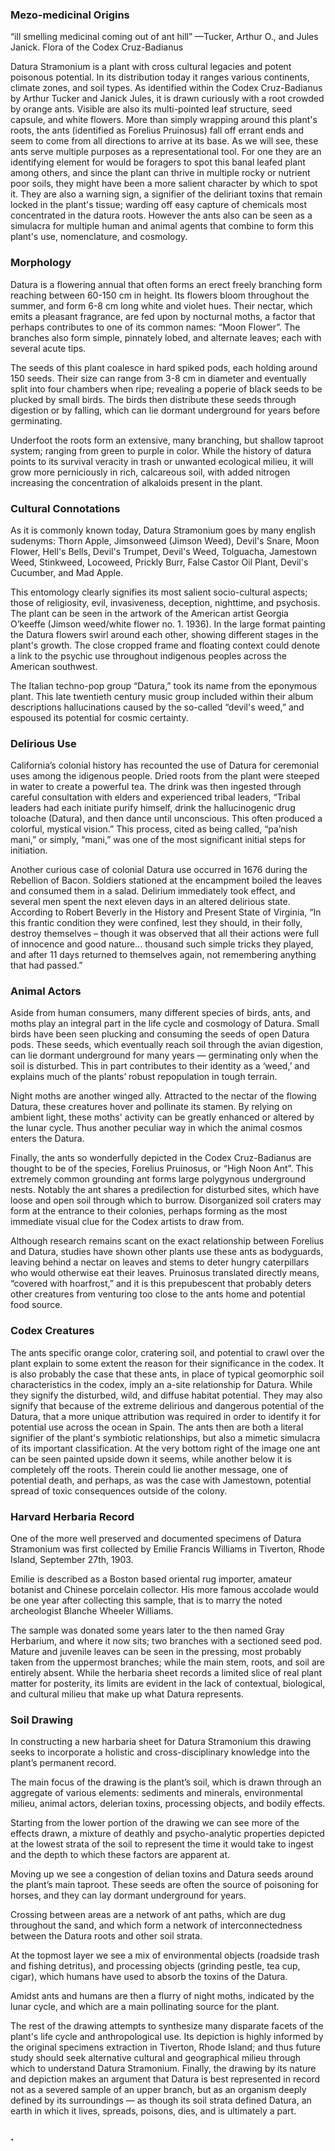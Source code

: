 <param ve-config
	   title="Datura: A Trash Heap of Toxic Delirium"
	   source-image="https://files.cargocollective.com/c824497/210330_GithubCover-01.jpg"
	   banner="https://files.cargocollective.com/c824497/210330_GithubCover-01.jpg"
	   eid="Q105076419"
	   about="Q8666090"
	   layout="vtl"
	   num-maps="13"
	   num-images="11"
	   num-specimens="0"
	   num-primary-sources="6"
	   author="Sam Naylor">

### Mezo-medicinal Origins
“ill smelling medicinal coming out of ant hill” 
—Tucker, Arthur O., and Jules Janick. Flora of the Codex Cruz-Badianus
<param ve-image
    title="Datura Stramonium in the Codex Cruz-Badianus"
    url="https://notevenpast.org/wp-content/uploads/2019/03/Fig_2_0.jpg"
    curtain="true"
    fit="contain"
        ref="1" >

Datura Stramonium is a plant with cross cultural legacies and potent poisonous potential. In its distribution today it ranges various continents, climate zones, and soil types. As identified within the Codex Cruz-Badianus by Arthur Tucker and Janick Jules, it is drawn curiously with a root crowded by orange ants. Visible are also its multi-pointed leaf structure, seed capsule, and white flowers. More than simply wrapping around this plant's roots, the ants (identified as Forelius Pruinosus) fall off errant ends and seem to come from all directions to arrive at its base. As we will see, these ants serve multiple purposes as a representational tool. For one they are an identifying element for would be foragers to spot this banal leafed plant among others, and since the plant can thrive in multiple rocky or nutrient poor soils, they might have been a more salient character by which to spot it. They are also a warning sign, a signifier of the deliriant toxins that remain locked in the plant's tissue; warding off easy capture of chemicals most concentrated in the datura roots. However the ants also can be seen as a simulacra for multiple human and animal agents that combine to form this plant's use, nomenclature, and cosmology. 
<param ve-image
    title="Watercolor Reproduction of (Left) Datura Stramonium in the Codex Cruz-Badianus"
    url="https://www.doaks.org/resources/rare-books/water-color-reproductions-of-the-herbs-in-the-badianus-manuscript-codex-barberini-latin-241-vatican-library-an-aztec-herbal-of-1552/vuillemin-somni_990095787720203941.jpg"
    curtain="true"
    fit="contain"
        ref="1" >

### Morphology
Datura is a flowering annual that often forms an erect freely branching form reaching between 60-150 cm in height. Its flowers bloom throughout the summer, and form 6-8 cm long white and violet hues. Their nectar, which emits a pleasant fragrance, are fed upon by nocturnal moths, a factor that perhaps contributes to one of its common names: “Moon Flower”. The branches also form simple, pinnately lobed, and alternate leaves; each with several acute tips. 
<param ve-image fit="contain" title="Datura Flower" url="https://render.fineartamerica.com/images/rendered/default/poster/8/10/break/images/artworkimages/medium/3/datura-stramonium-illustration-1827-r1-botany.jpg">

The seeds of this plant coalesce in hard spiked pods, each holding around 150 seeds. Their size can range from 3-8 cm in diameter and eventually split into four chambers when ripe; revealing a poperie of black seeds to be plucked by small birds. The birds then distribute these seeds through digestion or by falling, which can lie dormant underground for years before germinating. 
<param ve-image fit="contain" title="Fruits and seeds – MHNT" url="https://upload.wikimedia.org/wikipedia/commons/9/9a/Datura_stramonium_MHNT.BOT.2004.0.263a.jpg">

Underfoot the roots form an extensive, many branching, but shallow taproot system; ranging from green to purple in color. While the history of datura points to its survival veracity in trash or unwanted ecological milieu, it will grow more perniciously in rich, calcareous soil, with added nitrogen increasing the concentration of alkaloids present in the plant. 
<param ve-image fit="contain" title="Datura Plant" url="https://ia800501.us.archive.org/BookReader/BookReaderImages.php?id=mobot21753000002021&itemPath=%2F12%2Fitems%2Fmobot21753000002021&server=ia800501.us.archive.org&page=n215_w514">

### Cultural Connotations
As it is commonly known today, Datura Stramonium goes by many english sudenyms: Thorn Apple, Jimsonweed (Jimson Weed), Devil's Snare, Moon Flower, Hell's Bells, Devil's Trumpet, Devil's Weed, Tolguacha, Jamestown Weed, Stinkweed, Locoweed, Prickly Burr, False Castor Oil Plant, Devil's Cucumber, and Mad Apple. 
<param ve-image fit="contain" title="Witch Book" url="https://img.17qq.com/images/asuwurwqhqx.jpeg">

This entomology clearly signifies its most salient socio-cultural aspects; those of religiosity, evil, invasiveness, deception, nighttime, and psychosis. The plant can be seen in the artwork of the American artist Georgia O’keeffe (Jimson weed/white flower no. 1. 1936). In the large format painting the Datura flowers swirl around each other, showing different stages in the plant's growth. The close cropped frame and floating context could denote a link to the psychic use throughout indigenous peoples across the American southwest. 
<param ve-image fit="contain" title="Jimson Weed, 1936 by Georgia O'Keeffe" url="https://www.georgiaokeeffe.net/images/paintings/jimson-weed.jpg">

The Italian techno-pop group “Datura,” took its name from the eponymous plant. This late twentieth century music group included within their album descriptions hallucinations caused by the so-called “devil's weed,” and espoused its potential for cosmic certainty. 
<param ve-image fit="contain" title="CD cover 1993, ZYX Music" url="https://doctorlib.info/herbal/encyclopedia-psychoactive-plants-ethnopharmacology/encyclopedia-psychoactive-plants-ethnopharmacology.files/image297.jpg">

### Delirious Use
California’s colonial history has recounted the use of Datura for ceremonial uses among the idigenous people. Dried roots from the plant were steeped in water to create a powerful tea. The drink was then ingested through careful consultation with elders and experienced tribal leaders, “Tribal leaders had each initiate purify himself, drink the hallucinogenic drug toloache (Datura), and then dance until unconscious. This often produced a colorful, mystical vision.” This process, cited as being called, “pa’nish mani,” or simply, “mani,” was one of the most significant initial steps for initiation. 
<param ve-image fit="contain" title="Natives treating the sick, United States of America, engraving by Vernier from Etats-Unis d'Amerique, by Roux de Rochelle, L'Univers Pittoresque, published by Firmin Didot Freres, Paris, 1837." url="https://specials-images.forbesimg.com/imageserve/5fc3d8b2ac713407e188f27e/960x0.jpg?fit=scale">

Another curious case of colonial Datura use occurred in 1676 during the Rebellion of Bacon. Soldiers stationed at the encampment boiled the leaves and consumed them in a salad. Delirium immediately took effect, and several men spent the next eleven days in an altered delirious state. According to Robert Beverly in the History and Present State of Virginia, “In this frantic condition they were confined, lest they should, in their folly, destroy themselves – though it was observed that all their actions were full of innocence and good nature... thousand such simple tricks they played, and after 11 days returned to themselves again, not remembering anything that had passed.”
<param ve-image fit="contain" title="Venus and Mars by Sandro Botticelli c.1483" url="https://i1.wp.com/www.thecannachronicles.com/wp-content/uploads/2017/06/25_Venus_and_Mars_jpg.jpg?w=800">

### Animal Actors
Aside from human consumers, many different species of birds, ants, and moths play an integral part in the life cycle and cosmology of Datura. Small birds have been seen plucking and consuming the seeds of open Datura pods. These seeds, which eventually reach soil through the avian digestion, can lie dormant underground for many years — germinating only when the soil is disturbed. This in part contributes to their identity as a ‘weed,’ and explains much of the plants’ robust repopulation in tough terrain. 
<param ve-image fit="contain" title="Flower of Datura sanguinea visited by humming-bird Docirnastes ensiferus. (About 1/2 nat. size.)" url="https://theodora.com/encyclopedia/p2/encyclopedia/images/pollination_figure_7a.png">

Night moths are another winged ally. Attracted to the nectar of the flowing Datura, these creatures hover and pollinate its stamen. By relying on ambient light, these moths' activity can be greatly enhanced or altered by the lunar cycle. Thus another peculiar way in which the animal cosmos enters the Datura. 
<param ve-image fit="contain" title="BY JUDITH BRONSTEIN, PHD,
PROFESSOR OF ECOLOGY AND EVOLUTIONARY BIOLOGY AT THE UNIVERSITY OF ARIZONA" url="https://images.squarespace-cdn.com/content/v1/5a107e5b8c56a8994f395098/1529448032575-5YB46PHXVQS8J1MHM7NM/ke17ZwdGBToddI8pDm48kIT0lMRItdDKQB53usPvd6BZw-zPPgdn4jUwVcJE1ZvWQUxwkmyExglNqGp0IvTJZamWLI2zvYWH8K3-s_4yszcp2ryTI0HqTOaaUohrI8PI1qfWwh-zQcTL7_vetI2LO0i13zT1ZDIkWTycQPFoa8EKMshLAGzx4R3EDFOm1kBS/DaturaMothFinalMoon.jpg?format=1000w">

Finally, the ants so wonderfully depicted in the Codex Cruz-Badianus are thought to be of the species, Forelius Pruinosus, or “High Noon Ant”. This extremely common grounding ant forms large polygynous underground nests. Notably the ant shares a predilection for disturbed sites, which have loose and open soil through which to burrow. Disorganized soil craters may form at the entrance to their colonies, perhaps forming as the most immediate visual clue for the Codex artists to draw from. 
<param ve-image fit="contain" title="Profile view of ant Forelius pruinosus" url="https://antwiki.org/wiki/images/a/a5/Forelius_pruinosus_casent0005320_profile_1.jpg">

Although research remains scant on the exact relationship between Forelius and Datura, studies have shown other plants use these ants as bodyguards, leaving behind a nectar on leaves and stems to deter hungry caterpillars who would otherwise eat their leaves. Pruinosus translated directly means, “covered with hoarfrost,” and it is this prepubescent that probably deters other creatures from venturing too close to the ants home and potential food source. 
<param ve-image fit="contain" title="Profile view of ant Forelius pruinosus" url="https://antwiki.org/wiki/images/a/a5/Forelius_pruinosus_casent0005320_profile_1.jpg">

### Codex Creatures
The ants specific orange color, cratering soil, and potential to crawl over the plant explain to some extent the reason for their significance in the codex. It is also probably the case that these ants, in place of typical geomorphic soil characteristics in the codex, imply an a-site relationship for Datura. While they signify the disturbed, wild, and diffuse habitat potential. They may also signify that because of the extreme delirious and dangerous potential of the Datura, that a more unique attribution was required in order to identify it for potential use across the ocean in Spain. The ants then are both a literal signifier of the plant's symbiotic relationships, but also a mimetic simulacra of its important classification. At the very bottom right of the image one ant can be seen painted upside down it seems, while another below it is completely off the roots. Therein could lie another message, one of potential death, and perhaps, as was the case with Jamestown, potential spread of toxic consequences outside of the colony. 
<param ve-image fit="contain" title="Roasted Coffee Beans" url="https://upload.wikimedia.org/wikipedia/commons/1/13/Libellus_de_medicinalibus_Indorum_herbis_f._13v.jpg">

### Harvard Herbaria Record
One of the more well preserved and documented specimens of Datura Stramonium was first collected by Emilie Francis Williams in Tiverton, Rhode Island, September 27th, 1903. 
<param ve-image  fit="contain" title="Harvard Herbaria Sample, Datura: Solanaceae" url="https://bisque.cyverse.org/image_service/image/00-kGtA8oRwqEnMiWomz6jNh9?rotate=guess&resize=1250&format=jpeg,quality,100">

Emilie is described as a Boston based oriental rug importer, amateur botanist and Chinese porcelain collector. His more famous accolade would be one year after collecting this sample, that is to marry the noted archeologist Blanche Wheeler Williams. 
<param ve-image  fit="contain" title="Group after leaving Delphi, on the way up Parnassus. Blanche Wheeler Williams on left. Courtesy of the Smith College Archives." url="https://www.brown.edu/Research/Breaking_Ground/photos/BlancheWheelerWilliams/1149013977.jpg">

The sample was donated some years later to the then named Gray Herbarium, and where it now sits; two branches with a sectioned seed pod. Mature and juvenile leaves can be seen in the pressing, most probably taken from the uppermost branches; while the main stem, roots, and soil are entirely absent. While the herbaria sheet records a limited slice of real plant matter for posterity, its limits are evident in the lack of contextual, biological, and cultural milieu that make up what Datura represents. 
<param ve-image  fit="contain" title="Harvard Herbaria Sample, Datura: Solanaceae" url="https://bisque.cyverse.org/image_service/image/00-kGtA8oRwqEnMiWomz6jNh9?rotate=guess&resize=1250&format=jpeg,quality,100">

### Soil Drawing
In constructing a new harbaria sheet for Datura Stramonium this drawing seeks to incorporate a holistic and cross-disciplinary knowledge into the plant’s permanent record. 
<param ve-image  fit="contain" title="Soil in the Herbarium" url="https://files.cargocollective.com/c824497/210330_Sheet.jpg">

The main focus of the drawing is the plant’s soil, which is drawn through an aggregate of various elements: sediments and minerals, environmental milieu, animal actors, delerian toxins, processing objects, and bodily effects. 
<param ve-image region=1,2494,1125,1012 fit="contain" title="Soil in the Herbarium" url="https://files.cargocollective.com/c824497/210330_Sheet.jpg">

Starting from the lower portion of the drawing we can see more of the effects drawn, a mixture of deathly and psycho-analytic properties depicted at the lowest strata of the soil to represent the time it would take to ingest and the depth to which these factors are apparent at.

Moving up we see a congestion of delian toxins and Datura seeds around the plant’s main taproot. These seeds are often the source of poisoning for horses, and they can lay dormant underground for years. 

Crossing between areas are a network of ant paths, which are dug throughout the sand, and which form a network of interconnectedness between the Datura roots and other soil strata. 

At the topmost layer we see a mix of environmental objects (roadside trash and fishing detritus), and processing objects (grinding pestle, tea cup, cigar), which humans have used to absorb the toxins of the Datura. 

Amidst ants and humans are then a flurry of night moths, indicated by the lunar cycle, and which are a main pollinating source for the plant. 

The rest of the drawing attempts to synthesize many disparate facets of the plant's life cycle and anthropological use. Its depiction is highly informed by the original specimens extraction in Tiverton, Rhode Island; and thus future study should seek alternative cultural and geographical milieu through which to understand Datura Stramonium. Finally, the drawing by its nature and depiction makes an argument that Datura is best represented in record not as a severed sample of an upper branch, but as an organism deeply defined by its surroundings — as though its soil strata defined Datura, an earth in which it lives, spreads, poisons, dies, and is ultimately a part.
<param ve-image  fit="contain" title="Soil in the Herbarium" url="https://files.cargocollective.com/c824497/210330_Sheet.jpg">

### .
